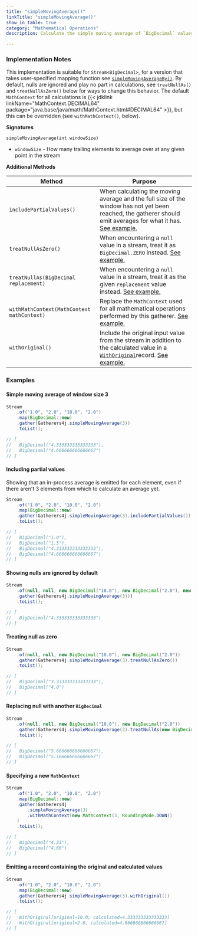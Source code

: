 ```yaml
---
title: "simpleMovingAverage()"
linkTitle: "simpleMovingAverage()"
show_in_table: true
category: "Mathematical Operations"
description: Calculate the simple moving average of `BigDecimal` values over the previous `windowSize` number of values.

---
```


### Implementation Notes
This implementation is suitable for `Stream<BigDecimal>`, for a version that takes user-specified mapping function see [`simpleMovingAverageBy()`](/gatherers/mathematical/simplemovingaverageby/).
By default, nulls are ignored and play no part in calculations, see `treatNullAs()` and `treatNullAsZero()` below for ways to change this behavior. The default `MathContext`
for all calculations is {{< jdklink linkName="MathContext.DECIMAL64" package="java.base/java/math/MathContext.html#DECIMAL64" >}}, but this can be overridden (see `withMathContext()`, below).


**Signatures**

`simpleMovingAverage(int windowSize)`
* `windowSize` - How many trailing elements to average over at any given point in the stream

**Additional Methods**

| Method                                     | Purpose                                                                                                                                                                                                                                                                                                           |
|--------------------------------------------|-------------------------------------------------------------------------------------------------------------------------------------------------------------------------------------------------------------------------------------------------------------------------------------------------------------------|
| `includePartialValues()`                   | When calculating the moving average and the full size of the window has not yet been reached, the gatherer should emit averages for what it has. [See example.](#including-partial-values)                                                                                                                        |
| `treatNullAsZero()`                        | When encountering a `null` value in a stream, treat it as `BigDecimal.ZERO` instead. [See example.](#treating-null-as-zero)                                                                                                                                                                                       |
| `treatNullAs(BigDecimal replacement)`      | When encountering a `null` value in a stream, treat it as the given `replacement` value instead. [See example.](#replacing-null-with-another-bigdecimal)                                                                                                                                                          |
| `withMathContext(MathContext mathContext)` | Replace the `MathContext` used for all mathematical operations performed by this gatherer. [See example.](#specifying-a-new-mathcontext)                                                                                                                                                                          |
| `withOriginal()`                           | Include the original input value from the stream in addition to the calculated value in a [`WithOriginal`](https://github.com/tginsberg/gatherers4j/blob/main/src/main/java/com/ginsberg/gatherers4j/WithOriginal.java)record. [See example.](#emitting-a-record-containing-the-original-and-calculated-values) |

### Examples

#### Simple moving average of window size 3

```java
Stream
    .of("1.0", "2.0", "10.0", "2.0")
    .map(BigDecimal::new)
    .gather(Gatherers4j.simpleMovingAverage(3))
    .toList();

// [ 
//   BigDecimal("4.333333333333333"), 
//   BigDecimal("4.666666666666667") 
// ]
```

#### Including partial values

Showing that an in-process average is emitted for each element, even if there aren't 3 elements from which to calculate an average yet.

```java
Stream
    .of("1.0", "2.0", "10.0", "2.0")
    .map(BigDecimal::new)
    .gather(Gatherers4j.simpleMovingAverage(3).includePartialValues())
    .toList();

// [ 
//   BigDecimal("1.0"), 
//   BigDecimal("1.5"), 
//   BigDecimal("4.333333333333333"), 
//   BigDecimal("4.666666666666667") 
// ]
```


#### Showing nulls are ignored by default

```java
Stream
    .of(null, null, new BigDecimal("10.0"), new BigDecimal("2.0"), new BigDecimal("1.0"))
    .gather(Gatherers4j.simpleMovingAverage(3)))
    .toList();

// [ 
//   BigDecimal("4.333333333333333")
// ]
```

#### Treating null as zero

```java
Stream
    .of(null, null, new BigDecimal("10.0"), new BigDecimal("2.0"))
    .gather(Gatherers4j.simpleMovingAverage(3).treatNullAsZero())
    .toList();

// [ 
//   BigDecimal("3.333333333333333"), 
//   BigDecimal("4.0") 
// ]
```

#### Replacing null with another `BigDecimal`

```java
Stream
    .of(null, null, new BigDecimal("10.0"), new BigDecimal("2.0"))
    .gather(Gatherers4j.simpleMovingAverage(3).treatNullAs(new BigDecimal("3.5")))
    .toList();

// [ 
//   BigDecimal("5.666666666666667"), 
//   BigDecimal("5.166666666666667") 
// ]
```

#### Specifying a new `MathContext`

```java
Stream
    .of("1.0", "2.0", "10.0", "2.0")
    .map(BigDecimal::new)
    .gather(Gatherers4j
        .simpleMovingAverage(3)
        .withMathContext(new MathContext(3, RoundingMode.DOWN))
    )
    .toList();

// [ 
//   BigDecimal("4.33"), 
//   BigDecimal("4.66") 
// ]
```

#### Emitting a record containing the original and calculated values

```java
Stream
    .of("1.0", "2.0", "10.0", "2.0")
    .map(BigDecimal::new)
    .gather(Gatherers4j.simpleMovingAverage(3).withOriginal())
    .toList();

// [ 
//   WithOriginal[original=10.0, calculated=4.333333333333333]
//   WithOriginal[original=2.0, calculated=4.666666666666667]
// ]
```